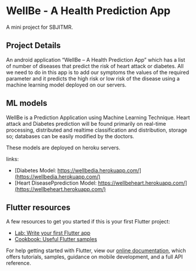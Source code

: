 # WellBe - A Health Prediction App

A mini project for SBJITMR.

## Project Details

An android application “WellBe – A Health Prediction App” which
has a list of number of diseases that predict the risk of heart attack or diabetes. All we need to
do in this app is to add our symptoms the values of the required parameter and it predicts the
high risk or low risk of the disease using a machine learning model deployed on our servers.

## ML models

WellBe is a Prediction Application using Machine Learning Technique. Heart attack
and Diabetes prediction will be found primarily on real-time processing, distributed and realtime classification and distribution, storage so; databases can be easily modified by the
doctors.

These models are deployed on heroku servers.

links:
- [Diabetes Model: https://wellbedia.herokuapp.com/](https://wellbedia.herokuapp.com/)
- [Heart DiseasePprediction Model: https://wellbeheart.herokuapp.com/](https://wellbeheart.herokuapp.com/)


## Flutter resources
A few resources to get you started if this is your first Flutter project:

- [Lab: Write your first Flutter app](https://flutter.dev/docs/get-started/codelab)
- [Cookbook: Useful Flutter samples](https://flutter.dev/docs/cookbook)

For help getting started with Flutter, view our
[online documentation](https://flutter.dev/docs), which offers tutorials,
samples, guidance on mobile development, and a full API reference.


